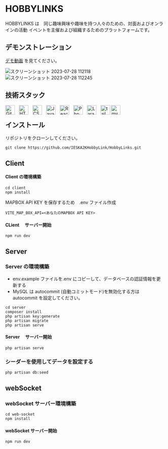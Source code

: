 # HOBBYLINKS

HOBBYLINKS は　同じ趣味興味や趣味を持つ人々のための、対面およびオンラインの活動 イベントを主催および組織するためのプラットフォームです。

## デモンストレーション
[デモ動画](https://youtu.be/ZcIopsjVeYU") を見てください。

![スクリーンショット 2023-07-28 112118](https://github.com/IESKA2KHobbyLink/HobbyLinks/assets/71120764/65006b19-e9ce-4889-bf73-efce03f27871)
![スクリーンショット 2023-07-28 112245](https://github.com/IESKA2KHobbyLink/HobbyLinks/assets/71120764/385936aa-98e4-4796-afc1-05fa0e51ae80)

## 技術スタック

<img align="left" alt="Git" width="30px" style="padding-right:10px;" src="https://cdn.jsdelivr.net/gh/devicons/devicon/icons/git/git-original.svg" />
<img align="left" alt="HTML" width="30px" style="padding-right:10px;" src="https://cdn.jsdelivr.net/gh/devicons/devicon/icons/html5/html5-plain.svg" />
<img align="left" alt="CSS" width="30px" style="padding-right:10px;" src="https://cdn.jsdelivr.net/gh/devicons/devicon/icons/css3/css3-plain.svg" />
<img align="left" alt="JavaScript" width="30px" style="padding-right:10px;" src="https://cdn.jsdelivr.net/gh/devicons/devicon/icons/javascript/javascript-plain.svg" />
<img align="left" alt="React" width="30px" style="padding-right:10px;" src="https://cdn.jsdelivr.net/gh/devicons/devicon/icons/react/react-original.svg" />
<img align="left" alt="Php" width="30px" style="padding-right:10px;" src="https://cdn.jsdelivr.net/gh/devicons/devicon/icons/php/php-original.svg" />
<img align="left" alt="Laravel" width="30px" style="padding-right:10px;" src="https://cdn.jsdelivr.net/gh/devicons/devicon/icons/laravel/laravel-plain-wordmark.svg" />
<img  align="left" alt="tailwinds" width="30px" src="https://cdn.jsdelivr.net/gh/devicons/devicon/icons/tailwindcss/tailwindcss-plain.svg" />  
<img align="left" alt="mySql" width="30px" src="https://cdn.jsdelivr.net/gh/devicons/devicon/icons/mysql/mysql-original-wordmark.svg" />
          
<br/>

## インストール

リポジトリをクローンしてください。

```
git clone https://github.com/IESKA2KHobbyLink/HobbyLinks.git
```

## Client

#### Client の環境構築

```
cd client
npm install
```

MAPBOX API KEY を保存するため　.env ファイル作成

```
VITE_MAP_BOX_API=<あなたのMAPBOX API KEY>
```

#### CLient 　サーバー開始

```
npm run dev
```

## Server

### Server の環境構築

- env.example ファイルを.env にコピーして、データベースの認証情報を更新する
- MySQL は autocommit (自動コミットモード)を無効化する方は　 autocommit を設定してください。

```
cd server
composer install
php artisan key:generate
php artisan migrate
php artisan serve
```

#### Server 　サーバー開始

```
php artisan serve
```

### シーダーを使用してデータを設定する

```
php artisan db:seed
```

## webSocket

### webSocket サーバー環境構築

```
cd web-socket
npm install

```

#### webSocket サーバー開始

```
npm run dev
```
